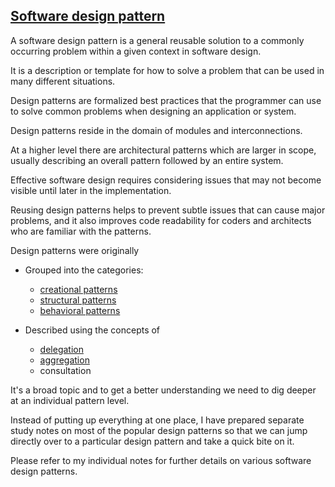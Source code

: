 [Software design pattern](https://en.wikipedia.org/wiki/Software_design_pattern)
----------

A software design pattern is a general reusable solution to a commonly occurring problem within a given context in software design.

It is a description or template for how to solve a problem that can be used in many different situations.

Design patterns are formalized best practices that the programmer can use to solve common problems when designing an application or system.

Design patterns reside in the domain of modules and interconnections.

At a higher level there are architectural patterns which are larger in scope, usually describing an overall pattern followed by an entire system.

Effective software design requires considering issues that may not become visible until later in the implementation.

Reusing design patterns helps to prevent subtle issues that can cause major problems, and it also improves code readability for coders and architects who are familiar with the patterns.

Design patterns were originally
-	Grouped into the categories:
    -  [creational patterns](https://en.wikipedia.org/wiki/Creational_pattern)
    -  [structural patterns](https://en.wikipedia.org/wiki/Structural_pattern)
    -  [behavioral patterns](https://en.wikipedia.org/wiki/Behavioral_pattern)

-	Described using the concepts of
    -  [delegation](https://en.wikipedia.org/wiki/Delegation_(programming))
    -  [aggregation](https://en.wikipedia.org/wiki/Aggregation_(object-oriented_programming))
    -  consultation

It's a broad topic and to get a better understanding we need to dig deeper at an individual pattern level. 

Instead of putting up everything at one place, I have prepared separate study notes on most of the popular design patterns so that we can jump directly over to a particular design pattern and take a quick bite on it. 

Please refer to my individual notes for further details on various software design patterns.
